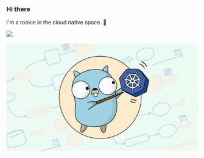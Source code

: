### Hi there

I'm a rookie in the cloud native space. 🌱

<img align="" height="150px" src="https://github-readme-stats.vercel.app/api?username=mayooot&hide_title=true&hide_border=true&show_icons=true&include_all_commits=true&line_height=21" />

![Gopher 捅咕 K8s](assert%2Fkubernetes-testing.gif)

